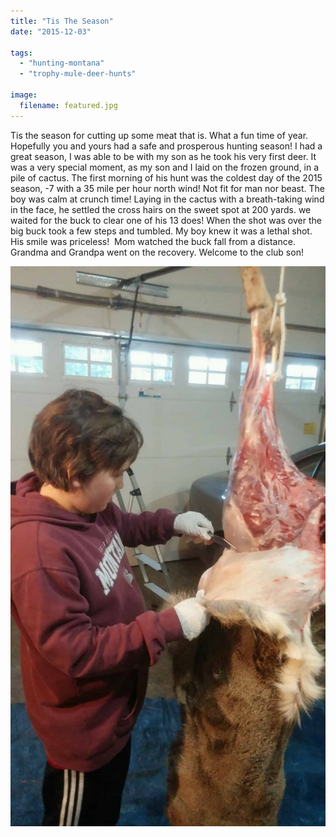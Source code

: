 ```yaml
---
title: "Tis The Season"
date: "2015-12-03"

tags:
  - "hunting-montana"
  - "trophy-mule-deer-hunts"

image:
  filename: featured.jpg
---
```


Tis the season for cutting up some meat that is. What a fun time of year. Hopefully you and yours had a safe and prosperous hunting season! I had a great season, I was able to be with my son as he took his very first deer. It was a very special moment, as my son and I laid on the frozen ground, in a pile of cactus. The first morning of his hunt was the coldest day of the 2015 season, -7 with a 35 mile per hour north wind! Not fit for man nor beast. The boy was calm at crunch time! Laying in the cactus with a breath-taking wind in the face, he settled the cross hairs on the sweet spot at 200 yards. we waited for the buck to clear one of his 13 does! When the shot was over the big buck took a few steps and tumbled. My boy knew it was a lethal shot. His smile was priceless!  Mom watched the buck fall from a distance. Grandma and Grandpa went on the recovery. Welcome to the club son!

![Tis The Season Skinning](tis-the-season-skinning.jpg)

